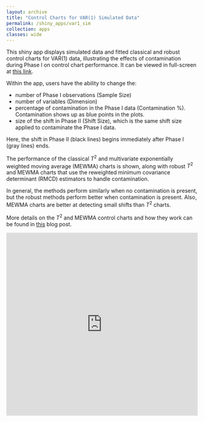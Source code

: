 ```yaml
---
layout: archive
title: "Control Charts for VAR(1) Simulated Data"
permalink: /shiny_apps/var1_sim
collection: apps
classes: wide
---
```


This shiny app displays simulated data and fitted classical and robust control charts for VAR(1) data, illustrating the effects of contamination during Phase I on control chart performance. It can be viewed in full-screen at <a href="https://taylor-grimm.shinyapps.io/var_shiny/">this link</a>.

Within the app, users have the ability to change the:
* number of Phase I observations (Sample Size)
* number of variables (Dimension)
* percentage of contamination in the Phase I data (Contamination %). Contamination shows up as blue points in the plots.
* size of the shift in Phase II (Shift Size), which is the same shift size applied to contaminate the Phase I data.

Here, the shift in Phase II (black lines) begins immediately after Phase I (gray lines) ends.

The performance of the classical $T^2$ and multivariate exponentially weighted moving average (MEWMA) charts is shown, along with robust $T^2$ and MEWMA charts that use the reweighted minimum covariance determinant (RMCD) estimators to handle contamination.

In general, the methods perform similarly when no contamination is present, but the robust methods perform better when contamination is present. Also, MEWMA charts are better at detecting small shifts than $T^2$ charts.

More details on the $T^2$ and MEWMA control charts and how they work can be found in <a href="https://trgrimm.github.io/posts/2024/03/t2_mewma/">this</a> blog post.

<embed src="https://taylor-grimm.shinyapps.io/var_shiny/" style="width:100%; height: 50vw;">
